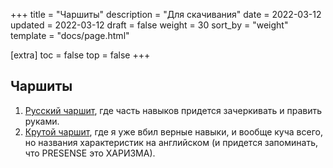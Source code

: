 +++
title = "Чаршиты"
description = "Для скачивания"
date = 2022-03-12
updated = 2022-03-12
draft = false
weight = 30
sort_by = "weight"
template = "docs/page.html"

[extra]
toc = false
top = false
+++

## Чаршиты

1. [Русский чаршит](../charsheet-rus.pdf), где часть навыков придется зачеркивать и править руками.
2. [Крутой чаршит](../charsheet-editable.pdf), где я уже вбил верные навыки, и вообще куча всего, но названия характеристик на английском (и придется запоминать, что PRESENSE это ХАРИЗМА). 